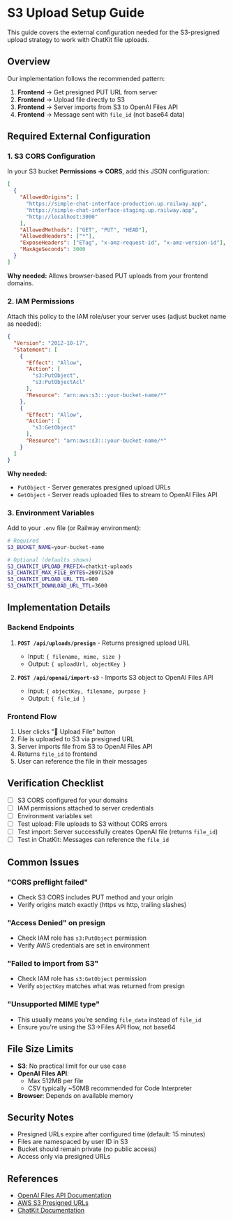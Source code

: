 # S3 Upload Setup Guide

This guide covers the external configuration needed for the S3-presigned upload strategy to work with ChatKit file uploads.

## Overview

Our implementation follows the recommended pattern:
1. **Frontend** → Get presigned PUT URL from server
2. **Frontend** → Upload file directly to S3
3. **Frontend** → Server imports from S3 to OpenAI Files API
4. **Frontend** → Message sent with `file_id` (not base64 data)

## Required External Configuration

### 1. S3 CORS Configuration

In your S3 bucket **Permissions → CORS**, add this JSON configuration:

```json
[
  {
    "AllowedOrigins": [
      "https://simple-chat-interface-production.up.railway.app",
      "https://simple-chat-interface-staging.up.railway.app",
      "http://localhost:3000"
    ],
    "AllowedMethods": ["GET", "PUT", "HEAD"],
    "AllowedHeaders": ["*"],
    "ExposeHeaders": ["ETag", "x-amz-request-id", "x-amz-version-id"],
    "MaxAgeSeconds": 3000
  }
]
```

**Why needed:** Allows browser-based PUT uploads from your frontend domains.

### 2. IAM Permissions

Attach this policy to the IAM role/user your server uses (adjust bucket name as needed):

```json
{
  "Version": "2012-10-17",
  "Statement": [
    {
      "Effect": "Allow",
      "Action": [
        "s3:PutObject",
        "s3:PutObjectAcl"
      ],
      "Resource": "arn:aws:s3:::your-bucket-name/*"
    },
    {
      "Effect": "Allow",
      "Action": [
        "s3:GetObject"
      ],
      "Resource": "arn:aws:s3:::your-bucket-name/*"
    }
  ]
}
```

**Why needed:**
- `PutObject` - Server generates presigned upload URLs
- `GetObject` - Server reads uploaded files to stream to OpenAI Files API

### 3. Environment Variables

Add to your `.env` file (or Railway environment):

```bash
# Required
S3_BUCKET_NAME=your-bucket-name

# Optional (defaults shown)
S3_CHATKIT_UPLOAD_PREFIX=chatkit-uploads
S3_CHATKIT_MAX_FILE_BYTES=20971520
S3_CHATKIT_UPLOAD_URL_TTL=900
S3_CHATKIT_DOWNLOAD_URL_TTL=3600
```

## Implementation Details

### Backend Endpoints

1. **`POST /api/uploads/presign`** - Returns presigned upload URL
   - Input: `{ filename, mime, size }`
   - Output: `{ uploadUrl, objectKey }`

2. **`POST /api/openai/import-s3`** - Imports S3 object to OpenAI Files API
   - Input: `{ objectKey, filename, purpose }`
   - Output: `{ file_id }`

### Frontend Flow

1. User clicks "📎 Upload File" button
2. File is uploaded to S3 via presigned URL
3. Server imports file from S3 to OpenAI Files API
4. Returns `file_id` to frontend
5. User can reference the file in their messages

## Verification Checklist

- [ ] S3 CORS configured for your domains
- [ ] IAM permissions attached to server credentials
- [ ] Environment variables set
- [ ] Test upload: File uploads to S3 without CORS errors
- [ ] Test import: Server successfully creates OpenAI file (returns `file_id`)
- [ ] Test in ChatKit: Messages can reference the `file_id`

## Common Issues

### "CORS preflight failed"
- Check S3 CORS includes PUT method and your origin
- Verify origins match exactly (https vs http, trailing slashes)

### "Access Denied" on presign
- Check IAM role has `s3:PutObject` permission
- Verify AWS credentials are set in environment

### "Failed to import from S3"
- Check IAM role has `s3:GetObject` permission
- Verify `objectKey` matches what was returned from presign

### "Unsupported MIME type"
- This usually means you're sending `file_data` instead of `file_id`
- Ensure you're using the S3→Files API flow, not base64

## File Size Limits

- **S3**: No practical limit for our use case
- **OpenAI Files API**: 
  - Max 512MB per file
  - CSV typically ~50MB recommended for Code Interpreter
- **Browser**: Depends on available memory

## Security Notes

- Presigned URLs expire after configured time (default: 15 minutes)
- Files are namespaced by user ID in S3
- Bucket should remain private (no public access)
- Access only via presigned URLs

## References

- [OpenAI Files API Documentation](https://platform.openai.com/docs/api-reference/files)
- [AWS S3 Presigned URLs](https://docs.aws.amazon.com/AmazonS3/latest/userguide/PresignedUrlUploadObject.html)
- [ChatKit Documentation](https://platform.openai.com/docs/guides/chatkit)


